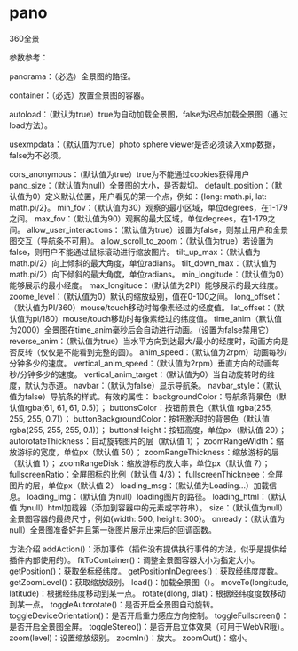 # pano
360全景

参数参考：

panorama：（必选）全景图的路径。

container：（必选）放置全景图的容器。

autoload：（默认为true）true为自动加载全景图，false为迟点加载全景图（通.过load方法）。

usexmpdata：（默认值为true）photo sphere viewer是否必须读入xmp数据，false为不必须。

cors_anonymous：（默认值为true）true为不能通过cookies获得用户
pano_size：（默认值为null）全景图的大小，是否裁切。
default_position：（默认值为0）定义默认位置，用户看见的第一个点，例如：{long: math.pi, lat: math.pi/2}。
min_fov：（默认值为30）观察的最小区域，单位degrees，在1-179之间。
max_fov：（默认值为90）观察的最大区域，单位degrees，在1-179之间。
allow_user_interactions：（默认值为true）设置为false，则禁止用户和全景图交互（导航条不可用）。
allow_scroll_to_zoom：（默认值为true）若设置为false，则用户不能通过鼠标滚动进行缩放图片。
tilt_up_max：（默认值为math.pi/2）向上倾斜的最大角度，单位radians。
tilt_down_max：（默认值为math.pi/2）向下倾斜的最大角度，单位radians。
min_longitude：（默认值为0）能够展示的最小经度。
max_longitude：（默认值为2PI）能够展示的最大维度。
zoome_level：（默认值为0）默认的缩放级别，值在0-100之间。
long_offset：（默认值为PI/360）mouse/touch移动时每像素经过的经度值。
lat_offset：（默认值为pi/180）mouse/touch移动时每像素经过的纬度值。
time_anim（默认值为2000）全景图在time_anim毫秒后会自动进行动画。（设置为false禁用它）
reverse_anim：（默认值为true）当水平方向到达最大/最小的经度时，动画方向是否反转（仅仅是不能看到完整的圆）。
anim_speed：（默认值为2rpm）动画每秒/分钟多少的速度。
vertical_anim_speed：（默认值为2rpm）垂直方向的动画每秒/分钟多少的速度。
vertical_anim_target：（默认值为0）当自动旋转时的维度，默认为赤道。
navbar：（默认为false）显示导航条。
navbar_style：（默认值为false）导航条的样式。有效的属性：
    backgroundColor：导航条背景色（默认值rgba(61, 61, 61, 0.5)）；
    buttonsColor：按钮前景色（默认值 rgba(255, 255, 255, 0.7)）；
    buttonBackgroundColor：按钮激活时的背景色（默认值 rgba(255, 255, 255, 0.1)）；
    buttonsHeight：按钮高度，单位px（默认值 20）；
    autorotateThickness：自动旋转图片的层（默认值 1）；
    zoomRangeWidth：缩放游标的宽度，单位px（默认值 50）；
    zoomRangeThickness：缩放游标的层（默认值 1）；
    zoomRangeDisk：缩放游标的放大率，单位px（默认值 7）；
    fullscreenRatio：全屏图标的比例（默认值 4/3）；
    fullscreenThickneee：全屏图片的层，单位px（默认值 2）
loading_msg：（默认值为Loading...）加载信息。
loading_img：（默认值 为null）loading图片的路径。
loading_html：（默认值 为null）html加载器（添加到容器中的元素或字符串）。
size：（默认值为null）全景图容器的最终尺寸，例如{width: 500, height: 300}。
onready：（默认值为null）全景图准备好并且第一张图片展示出来后的回调函数。
 
方法介绍
addAction()：添加事件（插件没有提供执行事件的方法，似乎是提供给插件内部使用的）。
fitToContainer()：调整全景图容器大小为指定大小。
getPosition()：获取坐标经纬度。
getPositionInDegrees()：获取经纬度度数。
getZoomLevel()：获取缩放级别。
load()：加载全景图（）。
moveTo(longitude, latitude)：根据经纬度移动到某一点。
rotate(dlong, dlat)：根据经纬度度数移动到某一点。
toggleAutorotate()：是否开启全景图自动旋转。
toggleDeviceOrientation()：是否开启重力感应方向控制。
toggleFullscreen()：是否开启全景图全屏。
toggleStereo()：是否开启立体效果（可用于WebVR哦）。
zoom(level)：设置缩放级别。
zoomIn()：放大。
zoomOut()：缩小。
